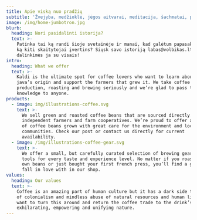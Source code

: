 ```yaml
---
title: Apie viską nuo pradžių
subtitle: 'Žvejyba, medžioklė, jėgos aitvarai, meditacija, šachmatai, programavimas.'
image: /img/home-jumbotron.jpg
blurb:
  heading: Nori pasidalinti istorija?
  text: >-
    Patinka tai ką randi šioje svetainėje ir manai, kad galėtum papasakoti tai
    ką kiti skaitytojai įvertins? Siųsk savo istoriją labas@volbikas.lt ir
    dalinkimės ja su visais!
intro:
  heading: What we offer
  text: >-
    Kaldi is the ultimate spot for coffee lovers who want to learn about their
    java’s origin and support the farmers that grew it. We take coffee
    production, roasting and brewing seriously and we’re glad to pass that
    knowledge to anyone.
products:
  - image: img/illustrations-coffee.svg
    text: >-
      We sell green and roasted coffee beans that are sourced directly from
      independent farmers and farm cooperatives. We’re proud to offer a variety
      of coffee beans grown with great care for the environment and local
      communities. Check our post or contact us directly for current
      availability.
  - image: /img/illustrations-coffee-gear.svg
    text: >-
      We offer a small, but carefully curated selection of brewing gear and
      tools for every taste and experience level. No matter if you roast your
      own beans or just bought your first french press, you’ll find a gadget to
      fall in love with in our shop.
values:
  heading: Our values
  text: >-
    Coffee is an amazing part of human culture but it has a dark side too – one
    of colonialism and mindless abuse of natural resources and human lives. We
    want to turn this around and return the coffee trade to the drink’s
    exhilarating, empowering and unifying nature.
---
```


